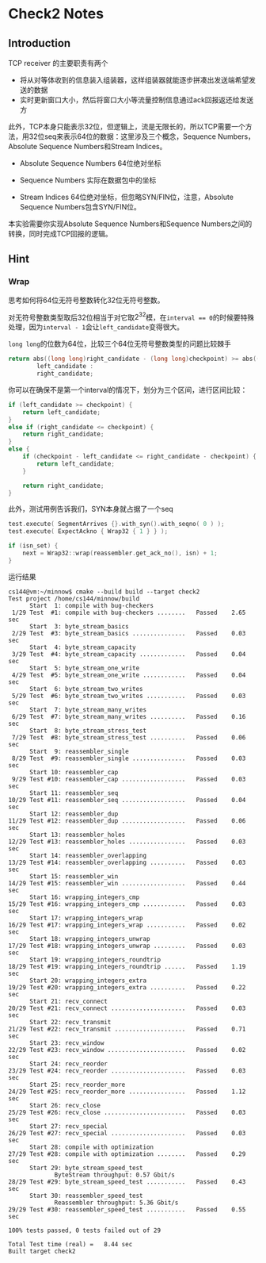 # Check2 Notes

## Introduction

TCP receiver 的主要职责有两个
- 将从对等体收到的信息装入组装器，这样组装器就能逐步拼凑出发送端希望发送的数据
- 实时更新窗口大小，然后将窗口大小等流量控制信息通过ack回报返还给发送方

此外，TCP本身只能表示32位，但逻辑上，流是无限长的，所以TCP需要一个方法，用32位seq来表示64位的数据：这里涉及三个概念，Sequence Numbers，Absolute Sequence Numbers和Stream Indices。

- Absolute Sequence Numbers
64位绝对坐标

- Sequence Numbers
实际在数据包中的坐标

- Stream Indices
64位绝对坐标，但忽略SYN/FIN位，注意，Absolute Sequence Numbers包含SYN/FIN位。

本实验需要你实现Absolute Sequence Numbers和Sequence Numbers之间的转换，同时完成TCP回报的逻辑。

## Hint

### Wrap

思考如何将64位无符号整数转化32位无符号整数。

对无符号整数类型取后32位相当于对它取$2^32$模，在`interval == 0`的时候要特殊处理，因为`interval - 1`会让`left_candidate`变得很大。

`long long`的位数为64位，比较三个64位无符号整数类型的问题比较棘手
```c++
return abs((long long)right_candidate - (long long)checkpoint) >= abs((long long)left_candidate - (long long)checkpoint) ? 
		left_candidate : 
		right_candidate;
```

你可以在确保不是第一个interval的情况下，划分为三个区间，进行区间比较：

```c++
if (left_candidate >= checkpoint) {
	return left_candidate;
}
else if (right_candidate <= checkpoint) {
	return right_candidate;
}
else {
	if (checkpoint - left_candidate <= right_candidate - checkpoint) {
		return left_candidate;
	}

	return right_candidate;
}
```

此外，测试用例告诉我们，SYN本身就占据了一个seq

```c++
test.execute( SegmentArrives {}.with_syn().with_seqno( 0 ) );
test.execute( ExpectAckno { Wrap32 { 1 } } );
```

```c++
if (isn_set) {
	next = Wrap32::wrap(reassembler.get_ack_no(), isn) + 1;
}
```

运行结果

```shell
cs144@vm:~/minnow$ cmake --build build --target check2
Test project /home/cs144/minnow/build
      Start  1: compile with bug-checkers
 1/29 Test  #1: compile with bug-checkers ........   Passed    2.65 sec
      Start  3: byte_stream_basics
 2/29 Test  #3: byte_stream_basics ...............   Passed    0.03 sec
      Start  4: byte_stream_capacity
 3/29 Test  #4: byte_stream_capacity .............   Passed    0.04 sec
      Start  5: byte_stream_one_write
 4/29 Test  #5: byte_stream_one_write ............   Passed    0.04 sec
      Start  6: byte_stream_two_writes
 5/29 Test  #6: byte_stream_two_writes ...........   Passed    0.03 sec
      Start  7: byte_stream_many_writes
 6/29 Test  #7: byte_stream_many_writes ..........   Passed    0.16 sec
      Start  8: byte_stream_stress_test
 7/29 Test  #8: byte_stream_stress_test ..........   Passed    0.06 sec
      Start  9: reassembler_single
 8/29 Test  #9: reassembler_single ...............   Passed    0.03 sec
      Start 10: reassembler_cap
 9/29 Test #10: reassembler_cap ..................   Passed    0.03 sec
      Start 11: reassembler_seq
10/29 Test #11: reassembler_seq ..................   Passed    0.04 sec
      Start 12: reassembler_dup
11/29 Test #12: reassembler_dup ..................   Passed    0.06 sec
      Start 13: reassembler_holes
12/29 Test #13: reassembler_holes ................   Passed    0.03 sec
      Start 14: reassembler_overlapping
13/29 Test #14: reassembler_overlapping ..........   Passed    0.03 sec
      Start 15: reassembler_win
14/29 Test #15: reassembler_win ..................   Passed    0.44 sec
      Start 16: wrapping_integers_cmp
15/29 Test #16: wrapping_integers_cmp ............   Passed    0.03 sec
      Start 17: wrapping_integers_wrap
16/29 Test #17: wrapping_integers_wrap ...........   Passed    0.02 sec
      Start 18: wrapping_integers_unwrap
17/29 Test #18: wrapping_integers_unwrap .........   Passed    0.03 sec
      Start 19: wrapping_integers_roundtrip
18/29 Test #19: wrapping_integers_roundtrip ......   Passed    1.19 sec
      Start 20: wrapping_integers_extra
19/29 Test #20: wrapping_integers_extra ..........   Passed    0.22 sec
      Start 21: recv_connect
20/29 Test #21: recv_connect .....................   Passed    0.03 sec
      Start 22: recv_transmit
21/29 Test #22: recv_transmit ....................   Passed    0.71 sec
      Start 23: recv_window
22/29 Test #23: recv_window ......................   Passed    0.02 sec
      Start 24: recv_reorder
23/29 Test #24: recv_reorder .....................   Passed    0.03 sec
      Start 25: recv_reorder_more
24/29 Test #25: recv_reorder_more ................   Passed    1.12 sec
      Start 26: recv_close
25/29 Test #26: recv_close .......................   Passed    0.03 sec
      Start 27: recv_special
26/29 Test #27: recv_special .....................   Passed    0.03 sec
      Start 28: compile with optimization
27/29 Test #28: compile with optimization ........   Passed    0.29 sec
      Start 29: byte_stream_speed_test
             ByteStream throughput: 0.57 Gbit/s
28/29 Test #29: byte_stream_speed_test ...........   Passed    0.43 sec
      Start 30: reassembler_speed_test
             Reassembler throughput: 5.36 Gbit/s
29/29 Test #30: reassembler_speed_test ...........   Passed    0.55 sec

100% tests passed, 0 tests failed out of 29

Total Test time (real) =   8.44 sec
Built target check2
```